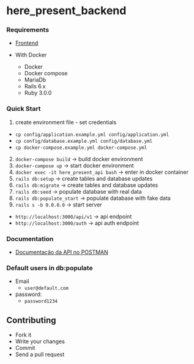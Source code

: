 # here_present_backend

### Requirements

+ [Frontend](https://github.com/unisocisec/here_present_frontend)
  
+ With Docker
  + Docker
  + Docker compose
  + MariaDb
  + Rails 6.x
  + Ruby 3.0.0

### Quick Start
1. create environment file - set credentials
* `cp config/application.example.yml config/application.yml`
* `cp config/database.example.yml config/database.yml`
* `cp docker-compose.example.yml docker-compose.yml`
2. `docker-compose build` -> build docker environment
3. `docker-compose up` -> start docker environment
4. `docker exec -it here_present_api bash` -> enter in docker container
5. `rails db:setup` -> create tables and database updates
6. `rails db:migrate` -> create tables and database updates
7. `rails db:seed` -> populate database with real data
8. `rails db:populate_start` -> populate database with fake data
9. `rails s -b 0.0.0.0` -> start server

+ `http://localhost:3000/api/v1` -> api endpoint
+ `http://localhost:3000/auth` -> api auth endpoint

### Documentation
+ [Documentação da API no POSTMAN](https://documenter.getpostman.com/view/10306115/TzY4ea5F)

### Default users in db:populate

+ Email
  + `user@default.com`
+ password:
  + `password1234`
  
## Contributing

* Fork it
* Write your changes
* Commit
* Send a pull request
